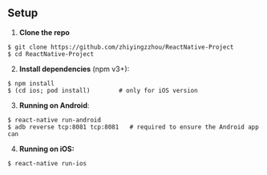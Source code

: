 ## Setup

1. **Clone the repo**

  ```
  $ git clone https://github.com/zhiyingzzhou/ReactNative-Project
  $ cd ReactNative-Project
  ```

2. **Install dependencies** (npm v3+):

  ```
  $ npm install
  $ (cd ios; pod install)        # only for iOS version
  ```
3. **Running on Android**:

  ```
  $ react-native run-android
  $ adb reverse tcp:8081 tcp:8081   # required to ensure the Android app can
  ```


4. **Running on iOS:**

  ```
  $ react-native run-ios
  ```
